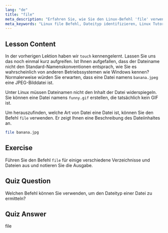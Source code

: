 ```yaml
---
lang: "de"
title: "file"
meta_description: "Erfahren Sie, wie Sie den Linux-Befehl 'file' verwenden, um Dateitypen und -inhalte zu identifizieren. Verstehen Sie Linux-Dateibenennungskonventionen mit diesem anfängerfreundlichen Leitfaden."
meta_keywords: "Linux file Befehl, Dateityp identifizieren, Linux Tutorial, Dateibenennung, Linux für Anfänger, Linux Leitfaden"
---
```


## Lesson Content

In der vorherigen Lektion haben wir `touch` kennengelernt. Lassen Sie uns das noch einmal kurz aufgreifen. Ist Ihnen aufgefallen, dass der Dateiname nicht den Standard-Namenskonventionen entsprach, wie Sie es wahrscheinlich von anderen Betriebssystemen wie Windows kennen? Normalerweise würden Sie erwarten, dass eine Datei namens `banana.jpeg` eine JPEG-Bilddatei ist.

Unter Linux müssen Dateinamen nicht den Inhalt der Datei widerspiegeln. Sie können eine Datei namens `funny.gif` erstellen, die tatsächlich kein GIF ist.

Um herauszufinden, welche Art von Datei eine Datei ist, können Sie den Befehl `file` verwenden. Er zeigt Ihnen eine Beschreibung des Dateiinhaltes an.

```bash
file banana.jpg
```

## Exercise

Führen Sie den Befehl `file` für einige verschiedene Verzeichnisse und Dateien aus und notieren Sie die Ausgabe.

## Quiz Question

Welchen Befehl können Sie verwenden, um den Dateityp einer Datei zu ermitteln?

## Quiz Answer

file
